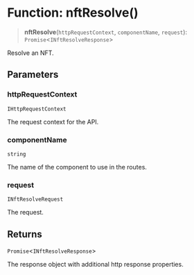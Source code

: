 # Function: nftResolve()

> **nftResolve**(`httpRequestContext`, `componentName`, `request`): `Promise`\<`INftResolveResponse`\>

Resolve an NFT.

## Parameters

### httpRequestContext

`IHttpRequestContext`

The request context for the API.

### componentName

`string`

The name of the component to use in the routes.

### request

`INftResolveRequest`

The request.

## Returns

`Promise`\<`INftResolveResponse`\>

The response object with additional http response properties.
